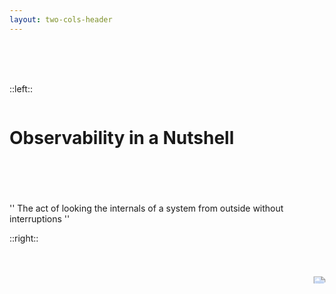 ```yaml
---
layout: two-cols-header
---
```


<br>
<br>
<br>

::left::

<div style="align-content: center;">

<h1>Observability in a Nutshell</h1>

<br>
<br>
<br>
<br>
<v-click>'' The act of looking the internals of a system from outside without interruptions ''</v-click>
</div>

::right::

<v-click at="1">
<div style="margin-top: 40px; align-content: center; float: right;">
<img style="scale: 120%" src="https://media.giphy.com/media/VdsnpeZA4LlqoaRsDf/giphy.gif?cid=ecf05e476za9t6ii530gmz69v0gg1yvsea4jlpyg2e4pu9uo&ep=v1_gifs_search&rid=giphy.gif">
</div>
</v-click>


<style>
    img {
        clip-path: inset(0% 0% 40% 0% round 5%);
    }
  .slidev-layout {
    background: linear-gradient(to right, #A11CAF, #5B21B6);
}
</style>
